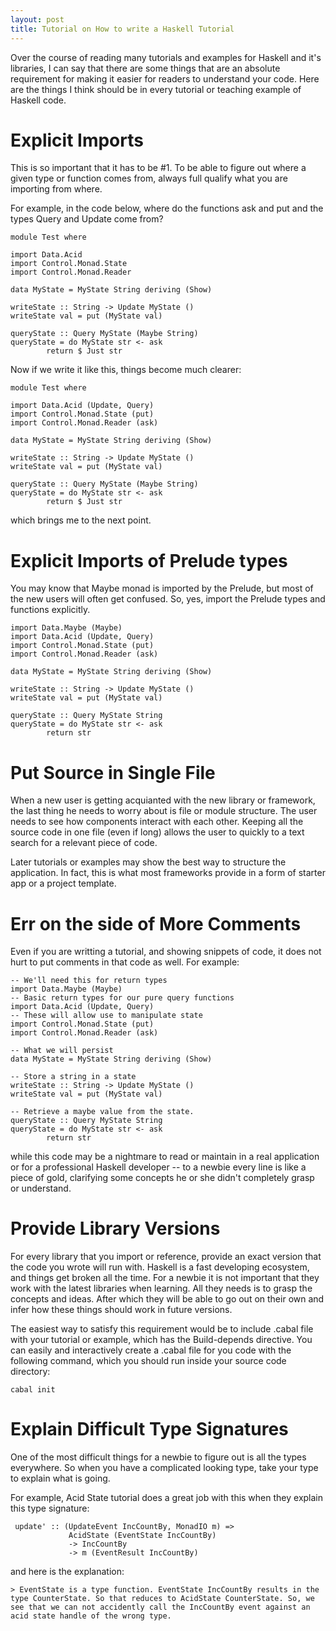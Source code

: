 ```yaml
---
layout: post
title: Tutorial on How to write a Haskell Tutorial
---
```


Over the course of reading many tutorials and examples for Haskell and it's libraries,
I can say that there are some things that are an absolute requirement for
making it easier for readers to understand your code. Here are the things
I think should be in every tutorial or teaching example of Haskell code.

Explicit Imports
================
This is so important that it has to be #1. To be able to figure out where a given type or function
comes from, always full qualify what you are importing from where.

For example, in the code below, where do the functions ask and put and the types Query and Update come from?

    module Test where 

    import Data.Acid
    import Control.Monad.State
    import Control.Monad.Reader

    data MyState = MyState String deriving (Show)

    writeState :: String -> Update MyState ()
    writeState val = put (MyState val)

    queryState :: Query MyState (Maybe String)
    queryState = do MyState str <- ask
		    return $ Just str


Now if we write it like this, things become much clearer:

    module Test where 

    import Data.Acid (Update, Query)
    import Control.Monad.State (put)
    import Control.Monad.Reader (ask)

    data MyState = MyState String deriving (Show)

    writeState :: String -> Update MyState ()
    writeState val = put (MyState val)

    queryState :: Query MyState (Maybe String)
    queryState = do MyState str <- ask
		    return $ Just str



which brings me to the next point.

Explicit Imports of Prelude types
==================================
You may know that Maybe monad is imported by the Prelude, but most of the new users will often
get confused. So, yes, import the Prelude types and functions explicitly.

    import Data.Maybe (Maybe)
    import Data.Acid (Update, Query)
    import Control.Monad.State (put)
    import Control.Monad.Reader (ask)

    data MyState = MyState String deriving (Show)

    writeState :: String -> Update MyState ()
    writeState val = put (MyState val)

    queryState :: Query MyState String
    queryState = do MyState str <- ask
		    return str


Put Source in Single File
==========================
When a new user is getting acquianted with the new library or framework, the last thing he needs 
to worry about is file or module structure. The user needs to see how components interact with each
other. Keeping all the source code in one file (even if long) allows the user to quickly to a text
search for a relevant piece of code.

Later tutorials or examples may show the best way to structure the application. In fact, this is what
most frameworks provide in a form of starter app or a project template.

Err on the side of More Comments
================================
Even if you are writting a tutorial, and showing snippets of code, it does
not hurt to put comments in that code as well. For example:

    -- We'll need this for return types
    import Data.Maybe (Maybe)
    -- Basic return types for our pure query functions
    import Data.Acid (Update, Query)
    -- These will allow use to manipulate state
    import Control.Monad.State (put)
    import Control.Monad.Reader (ask)

    -- What we will persist
    data MyState = MyState String deriving (Show)

    -- Store a string in a state
    writeState :: String -> Update MyState ()
    writeState val = put (MyState val)

    -- Retrieve a maybe value from the state.
    queryState :: Query MyState String
    queryState = do MyState str <- ask
		    return str

while this code may be a nightmare to read or maintain in a real application or for a professional
Haskell developer -- to a newbie every line is like a piece of gold, clarifying some concepts
he or she didn't completely grasp or understand.

Provide Library Versions
==========================

For every library that you import or reference, provide an exact version that the code you wrote 
will run with. Haskell is a fast developing ecosystem, and things get broken all the time. For a newbie
it is not important that they work with the latest libraries when learning. All they needs is to grasp
the concepts and ideas. After which they will be able to go out on their own and infer how these things
should work in future versions.

The easiest way to satisfy this requirement would be to include .cabal file with
your tutorial or example, which has the Build-depends directive. You can easily and interactively create a
.cabal file for you code with the following command, which you should run inside your source code directory:
 
    cabal init

Explain Difficult Type Signatures
=================================

One of the most difficult things for a newbie to figure out is all the types everywhere.
So when you have a complicated looking type, take your type to explain what is going. 

For example, Acid State tutorial does a great job with this when they explain this type
signature:

     update' :: (UpdateEvent IncCountBy, MonadIO m) =>
                 AcidState (EventState IncCountBy)
                 -> IncCountBy
                 -> m (EventResult IncCountBy)

and here is the explanation:

    > EventState is a type function. EventState IncCountBy results in the type CounterState. So that reduces to AcidState CounterState. So, we see that we can not accidently call the IncCountBy event against an acid state handle of the wrong type.

